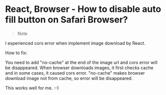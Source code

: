 # React, Browser - How to disable auto fill button on Safari Browser?

> Note

I experienced cors error when implement image download by React.

How to fix:

You need to add "no-cache" at the end of the image url and cors error will be disappeared.
When browser downloads images, it first checks cache and in some cases, it caused cors error.
"no-cache" makes browser download image not from cache, so error will be disappeared.

This works well for me.
:-)

